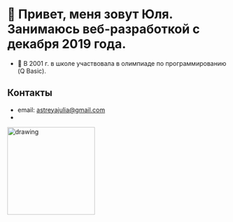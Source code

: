 # 👋 Привет, меня зовут Юля. Занимаюсь веб-разработкой с декабря 2019 года.
- 🧮 В 2001 г. в школе участвовала в олимпиаде по программированию (Q Basic).

<!---
AstreyaJulia/AstreyaJulia is a ✨ special ✨ repository because its `README.md` (this file) appears on your GitHub profile.
You can click the Preview link to take a look at your changes.
--->
## Контакты
* email: astreyajulia@gmail.com
* 
<img src="https://habrastorage.org/r/w1560/storage3/b90/0bb/09d/b900bb09d77cbfe062946b13ce9bd3d1.png" alt="drawing" style="width:200px;"/>
